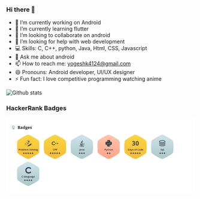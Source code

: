 ### Hi there 👋

- 🔭 I’m currently working on Android
- 🌱 I’m currently learning flutter
- 👯 I’m looking to collaborate on android
- 🤔 I’m looking for help with web development
- 💻 Skills: C, C++, python, Java, Html, CSS, Javascript
- 💬 Ask me about android
- 📫 How to reach me: yogeshk4124@gmail.com
- 😄 Pronouns: Android developer, UI/UX designer
- ⚡ Fun fact: I love competitive programming watching anime

![Github  stats](https://github-readme-stats.vercel.app/api?username=yogeshk4124&show_icons=true&hide_border=false&theme=dracula)

### HackerRank Badges
![Github  HackerRankBadges](HRBadges.png)
